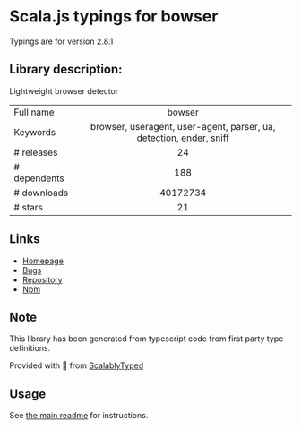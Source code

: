 
# Scala.js typings for bowser

Typings are for version 2.8.1

## Library description:
Lightweight browser detector

|                    |                 |
| ------------------ | :-------------: |
| Full name          | bowser |
| Keywords           | browser, useragent, user-agent, parser, ua, detection, ender, sniff |
| # releases         | 24 |
| # dependents       | 188 |
| # downloads        | 40172734 |
| # stars            | 21 |

## Links
- [Homepage](https://github.com/lancedikson/bowser)
- [Bugs](https://github.com/lancedikson/bowser/issues)
- [Repository](https://github.com/lancedikson/bowser)
- [Npm](https://www.npmjs.com/package/bowser)
    


## Note
This library has been generated from typescript code from first party type definitions.

Provided with :purple_heart: from [ScalablyTyped](https://github.com/oyvindberg/ScalablyTyped)

## Usage
See [the main readme](../../readme.md) for instructions.


